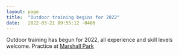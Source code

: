 ```yaml
---
layout: page
title:  "Outdoor training begins for 2022"
date:   2022-03-21 09:55:12 -0400
---
```

<p>Outdoor training has begun for 2022, all experience and skill levels welcome. Practice at <a href="www.lansingrugby.com/practice/">Marshall Park</a></p>
